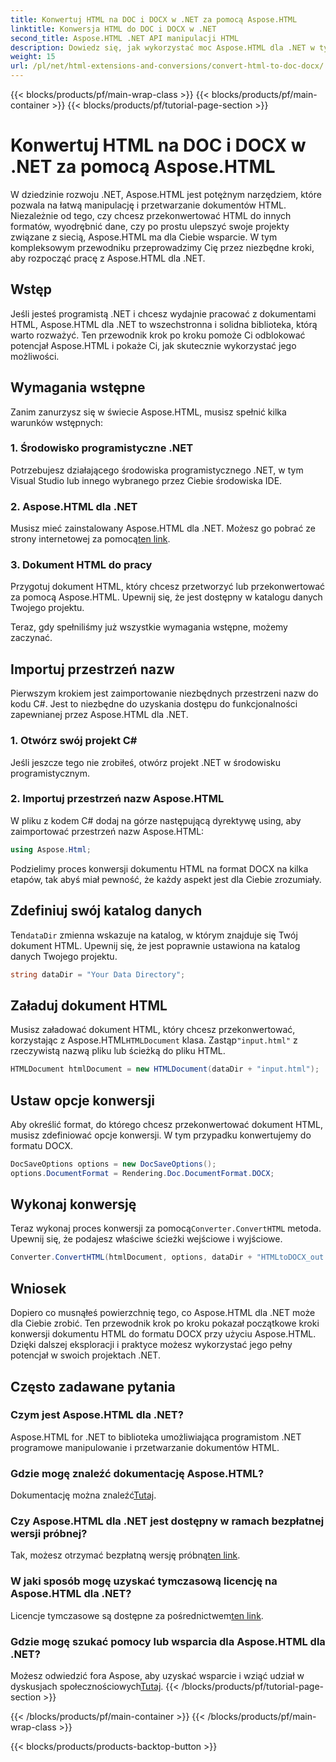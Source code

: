 ```yaml
---
title: Konwertuj HTML na DOC i DOCX w .NET za pomocą Aspose.HTML
linktitle: Konwersja HTML do DOC i DOCX w .NET
second_title: Aspose.HTML .NET API manipulacji HTML
description: Dowiedz się, jak wykorzystać moc Aspose.HTML dla .NET w tym przewodniku krok po kroku. Konwertuj HTML do DOCX bez wysiłku i podnieś poziom swoich projektów .NET. Zacznij już dziś!
weight: 15
url: /pl/net/html-extensions-and-conversions/convert-html-to-doc-docx/
---
```


{{< blocks/products/pf/main-wrap-class >}}
{{< blocks/products/pf/main-container >}}
{{< blocks/products/pf/tutorial-page-section >}}

# Konwertuj HTML na DOC i DOCX w .NET za pomocą Aspose.HTML


W dziedzinie rozwoju .NET, Aspose.HTML jest potężnym narzędziem, które pozwala na łatwą manipulację i przetwarzanie dokumentów HTML. Niezależnie od tego, czy chcesz przekonwertować HTML do innych formatów, wyodrębnić dane, czy po prostu ulepszyć swoje projekty związane z siecią, Aspose.HTML ma dla Ciebie wsparcie. W tym kompleksowym przewodniku przeprowadzimy Cię przez niezbędne kroki, aby rozpocząć pracę z Aspose.HTML dla .NET.

## Wstęp

Jeśli jesteś programistą .NET i chcesz wydajnie pracować z dokumentami HTML, Aspose.HTML dla .NET to wszechstronna i solidna biblioteka, którą warto rozważyć. Ten przewodnik krok po kroku pomoże Ci odblokować potencjał Aspose.HTML i pokaże Ci, jak skutecznie wykorzystać jego możliwości.

## Wymagania wstępne

Zanim zanurzysz się w świecie Aspose.HTML, musisz spełnić kilka warunków wstępnych:

### 1. Środowisko programistyczne .NET

Potrzebujesz działającego środowiska programistycznego .NET, w tym Visual Studio lub innego wybranego przez Ciebie środowiska IDE.

### 2. Aspose.HTML dla .NET

 Musisz mieć zainstalowany Aspose.HTML dla .NET. Możesz go pobrać ze strony internetowej za pomocą[ten link](https://releases.aspose.com/html/net/).

### 3. Dokument HTML do pracy

Przygotuj dokument HTML, który chcesz przetworzyć lub przekonwertować za pomocą Aspose.HTML. Upewnij się, że jest dostępny w katalogu danych Twojego projektu.

Teraz, gdy spełniliśmy już wszystkie wymagania wstępne, możemy zaczynać.

## Importuj przestrzeń nazw

Pierwszym krokiem jest zaimportowanie niezbędnych przestrzeni nazw do kodu C#. Jest to niezbędne do uzyskania dostępu do funkcjonalności zapewnianej przez Aspose.HTML dla .NET.

### 1. Otwórz swój projekt C#

Jeśli jeszcze tego nie zrobiłeś, otwórz projekt .NET w środowisku programistycznym.

### 2. Importuj przestrzeń nazw Aspose.HTML

W pliku z kodem C# dodaj na górze następującą dyrektywę using, aby zaimportować przestrzeń nazw Aspose.HTML:

```csharp
using Aspose.Html;
```

Podzielimy proces konwersji dokumentu HTML na format DOCX na kilka etapów, tak abyś miał pewność, że każdy aspekt jest dla Ciebie zrozumiały.

## Zdefiniuj swój katalog danych

 Ten`dataDir` zmienna wskazuje na katalog, w którym znajduje się Twój dokument HTML. Upewnij się, że jest poprawnie ustawiona na katalog danych Twojego projektu.

```csharp
string dataDir = "Your Data Directory";
```

## Załaduj dokument HTML

 Musisz załadować dokument HTML, który chcesz przekonwertować, korzystając z Aspose.HTML`HTMLDocument` klasa. Zastąp`"input.html"` z rzeczywistą nazwą pliku lub ścieżką do pliku HTML.

```csharp
HTMLDocument htmlDocument = new HTMLDocument(dataDir + "input.html");
```

## Ustaw opcje konwersji

Aby określić format, do którego chcesz przekonwertować dokument HTML, musisz zdefiniować opcje konwersji. W tym przypadku konwertujemy do formatu DOCX.

```csharp
DocSaveOptions options = new DocSaveOptions();
options.DocumentFormat = Rendering.Doc.DocumentFormat.DOCX;
```

## Wykonaj konwersję

 Teraz wykonaj proces konwersji za pomocą`Converter.ConvertHTML` metoda. Upewnij się, że podajesz właściwe ścieżki wejściowe i wyjściowe.

```csharp
Converter.ConvertHTML(htmlDocument, options, dataDir + "HTMLtoDOCX_out.docx");
```

## Wniosek

Dopiero co musnąłeś powierzchnię tego, co Aspose.HTML dla .NET może dla Ciebie zrobić. Ten przewodnik krok po kroku pokazał początkowe kroki konwersji dokumentu HTML do formatu DOCX przy użyciu Aspose.HTML. Dzięki dalszej eksploracji i praktyce możesz wykorzystać jego pełny potencjał w swoich projektach .NET.

## Często zadawane pytania

### Czym jest Aspose.HTML dla .NET?
Aspose.HTML for .NET to biblioteka umożliwiająca programistom .NET programowe manipulowanie i przetwarzanie dokumentów HTML.

### Gdzie mogę znaleźć dokumentację Aspose.HTML?
 Dokumentację można znaleźć[Tutaj](https://reference.aspose.com/html/net/).

### Czy Aspose.HTML dla .NET jest dostępny w ramach bezpłatnej wersji próbnej?
 Tak, możesz otrzymać bezpłatną wersję próbną[ten link](https://releases.aspose.com/).

### W jaki sposób mogę uzyskać tymczasową licencję na Aspose.HTML dla .NET?
 Licencje tymczasowe są dostępne za pośrednictwem[ten link](https://purchase.aspose.com/temporary-license/).

### Gdzie mogę szukać pomocy lub wsparcia dla Aspose.HTML dla .NET?
 Możesz odwiedzić fora Aspose, aby uzyskać wsparcie i wziąć udział w dyskusjach społecznościowych[Tutaj](https://forum.aspose.com/).
{{< /blocks/products/pf/tutorial-page-section >}}

{{< /blocks/products/pf/main-container >}}
{{< /blocks/products/pf/main-wrap-class >}}

{{< blocks/products/products-backtop-button >}}
